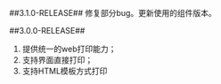 ##3.1.0-RELEASE##
修复部分bug。更新使用的组件版本。

##3.0.0-RELEASE##
1.	提供统一的web打印能力；
2.	支持界面直接打印；
3.	支持HTML模板方式打印
